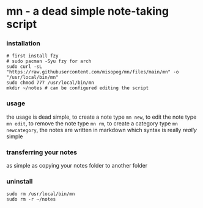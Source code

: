 # mn - a dead simple note-taking script

### installation

```
# first install fzy 
# sudo pacman -Syu fzy for arch
sudo curl -sL "https://raw.githubusercontent.com/misopog/mn/files/main/mn" -o "/usr/local/bin/mn"
sudo chmod 777 /usr/local/bin/mn
mkdir ~/notes # can be configured editing the script
```

### usage

the usage is dead simple, to create a note type `mn new`, to edit the note type `mn edit`, to remove the note type `mn rm`, to create a category type `mn newcategory`, the notes are written in markdown which syntax is really *really* simple

### transferring your notes

as simple as copying your notes folder to another folder

### uninstall

```
sudo rm /usr/local/bin/mn
sudo rm -r ~/notes
```
